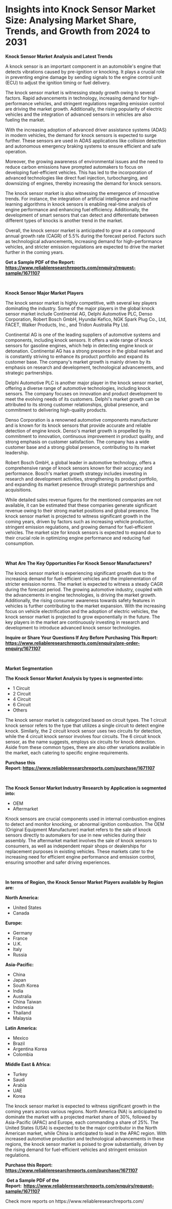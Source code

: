 <p><h1>Insights into Knock Sensor Market Size: Analysing Market Share, Trends, and Growth from 2024 to 2031</h1></p><p><strong>Knock Sensor Market Analysis and Latest Trends</strong></p>
<p><p>A knock sensor is an important component in an automobile's engine that detects vibrations caused by pre-ignition or knocking. It plays a crucial role in preventing engine damage by sending signals to the engine control unit (ECU) to adjust the ignition timing or fuel delivery.</p><p>The knock sensor market is witnessing steady growth owing to several factors. Rapid advancements in technology, increasing demand for high-performance vehicles, and stringent regulations regarding emission control are driving the market growth. Additionally, the rising popularity of electric vehicles and the integration of advanced sensors in vehicles are also fueling the market.</p><p>With the increasing adoption of advanced driver assistance systems (ADAS) in modern vehicles, the demand for knock sensors is expected to surge further. These sensors are used in ADAS applications like collision detection and autonomous emergency braking systems to ensure efficient and safe operation.</p><p>Moreover, the growing awareness of environmental issues and the need to reduce carbon emissions have prompted automakers to focus on developing fuel-efficient vehicles. This has led to the incorporation of advanced technologies like direct fuel injection, turbocharging, and downsizing of engines, thereby increasing the demand for knock sensors.</p><p>The knock sensor market is also witnessing the emergence of innovative trends. For instance, the integration of artificial intelligence and machine learning algorithms in knock sensors is enabling real-time analysis of engine performance and enhancing fuel efficiency. Additionally, the development of smart sensors that can detect and differentiate between different types of knocks is another trend in the market.</p><p>Overall, the knock sensor market is anticipated to grow at a compound annual growth rate (CAGR) of 5.5% during the forecast period. Factors such as technological advancements, increasing demand for high-performance vehicles, and stricter emission regulations are expected to drive the market further in the coming years.</p></p>
<p><strong>Get a Sample PDF of the Report:&nbsp; <a href="https://www.reliableresearchreports.com/enquiry/request-sample/1671107">https://www.reliableresearchreports.com/enquiry/request-sample/1671107</a></strong></p>
<p>&nbsp;</p>
<p><strong>Knock Sensor Major Market Players</strong></p>
<p><p>The knock sensor market is highly competitive, with several key players dominating the industry. Some of the major players in the global knock sensor market include Continental AG, Delphi Automotive PLC, Denso Corporation, Robert Bosch GmbH, Hyundai Kefico, NGK Spark Plug Co., Ltd, FACET, Walker Products, Inc., and Tridon Australia Pty Ltd.</p><p>Continental AG is one of the leading suppliers of automotive systems and components, including knock sensors. It offers a wide range of knock sensors for gasoline engines, which help in detecting engine knock or detonation. Continental AG has a strong presence in the global market and is constantly striving to enhance its product portfolio and expand its customer base. The company's market growth is mainly driven by its emphasis on research and development, technological advancements, and strategic partnerships.</p><p>Delphi Automotive PLC is another major player in the knock sensor market, offering a diverse range of automotive technologies, including knock sensors. The company focuses on innovation and product development to meet the evolving needs of its customers. Delphi's market growth can be attributed to its strong customer relationships, global presence, and commitment to delivering high-quality products.</p><p>Denso Corporation is a renowned automotive components manufacturer and is known for its knock sensors that provide accurate and reliable detection of engine knock. Denso's market growth is propelled by its commitment to innovation, continuous improvement in product quality, and strong emphasis on customer satisfaction. The company has a wide customer base and a strong global presence, contributing to its market leadership.</p><p>Robert Bosch GmbH, a global leader in automotive technology, offers a comprehensive range of knock sensors known for their accuracy and performance. Bosch's market growth strategy includes investing in research and development activities, strengthening its product portfolio, and expanding its market presence through strategic partnerships and acquisitions.</p><p>While detailed sales revenue figures for the mentioned companies are not available, it can be estimated that these companies generate significant revenue owing to their strong market positions and global presence. The knock sensor market is projected to witness significant growth in the coming years, driven by factors such as increasing vehicle production, stringent emission regulations, and growing demand for fuel-efficient vehicles. The market size for knock sensors is expected to expand due to their crucial role in optimizing engine performance and reducing fuel consumption.</p></p>
<p>&nbsp;</p>
<p><strong>What Are The Key Opportunities For Knock Sensor Manufacturers?</strong></p>
<p><p>The knock sensor market is experiencing significant growth due to the increasing demand for fuel-efficient vehicles and the implementation of stricter emission norms. The market is expected to witness a steady CAGR during the forecast period. The growing automotive industry, coupled with the advancements in engine technologies, is driving the market growth. Additionally, the rising consumer awareness towards safety features in vehicles is further contributing to the market expansion. With the increasing focus on vehicle electrification and the adoption of electric vehicles, the knock sensor market is projected to grow exponentially in the future. The key players in the market are continuously investing in research and development to introduce advanced knock sensor technologies.</p></p>
<p><strong>Inquire or Share Your Questions If Any Before Purchasing This Report: <a href="https://www.reliableresearchreports.com/enquiry/pre-order-enquiry/1671107">https://www.reliableresearchreports.com/enquiry/pre-order-enquiry/1671107</a></strong></p>
<p>&nbsp;</p>
<p><strong>Market Segmentation</strong></p>
<p><strong>The Knock Sensor Market Analysis by types is segmented into:</strong></p>
<p><ul><li>1 Circuit</li><li>2 Circuit</li><li>4 Circuit</li><li>6 Circuit</li><li>Others</li></ul></p>
<p><p>The knock sensor market is categorized based on circuit types. The 1 circuit knock sensor refers to the type that utilizes a single circuit to detect engine knock. Similarly, the 2 circuit knock sensor uses two circuits for detection, while the 4 circuit knock sensor involves four circuits. The 6 circuit knock sensor, as the name suggests, employs six circuits for knock detection. Aside from these common types, there are also other variations available in the market, each catering to specific engine requirements.</p></p>
<p><strong>Purchase this Report:&nbsp;<a href="https://www.reliableresearchreports.com/purchase/1671107">https://www.reliableresearchreports.com/purchase/1671107</a></strong></p>
<p>&nbsp;</p>
<p><strong>The Knock Sensor Market Industry Research by Application is segmented into:</strong></p>
<p><ul><li>OEM</li><li>Aftermarket</li></ul></p>
<p><p>Knock sensors are crucial components used in internal combustion engines to detect and monitor knocking, or abnormal ignition combustion. The OEM (Original Equipment Manufacturer) market refers to the sale of knock sensors directly to automakers for use in new vehicles during their assembly. The aftermarket market involves the sale of knock sensors to consumers, as well as independent repair shops or dealerships for replacement purposes in existing vehicles. These markets cater to the increasing need for efficient engine performance and emission control, ensuring smoother and safer driving experiences.</p></p>
<p>&nbsp;</p>
<p><strong>In terms of Region, the Knock Sensor Market Players available by Region are:</strong></p>
<p>
    <p> <strong> North America: </strong>
        <ul>
            <li>United States</li>
            <li>Canada</li>
        </ul>
        </p> 
    <p> <strong> Europe: </strong>
        <ul>
            <li>Germany</li>
            <li>France</li>
            <li>U.K.</li>
            <li>Italy</li>
            <li>Russia</li>
        </ul>
        </p> 
    <p> <strong> Asia-Pacific: </strong>
        <ul>
            <li>China</li>
            <li>Japan</li>
            <li>South Korea</li>
            <li>India</li>
            <li>Australia</li>
            <li>China Taiwan</li>
            <li>Indonesia</li>
            <li>Thailand</li>
            <li>Malaysia</li>
        </ul>
        </p> 
    <p> <strong> Latin America: </strong>
        <ul>
            <li>Mexico</li>
            <li>Brazil</li>
            <li>Argentina Korea</li>
            <li>Colombia</li>
        </ul>
        </p> 
    <p> <strong> Middle East & Africa: </strong>
        <ul>
            <li>Turkey</li>
            <li>Saudi</li>
            <li>Arabia</li>
            <li>UAE</li>
            <li>Korea</li>
        </ul>
    </p>
    </p>
<p><p>The knock sensor market is expected to witness significant growth in the coming years across various regions. North America (NA) is anticipated to dominate the market with a projected market share of 30%, followed by Asia-Pacific (APAC) and Europe, each commanding a share of 25%. The United States (USA) is expected to be the major contributor in the North American market, while China is anticipated to lead in the APAC region. With increased automotive production and technological advancements in these regions, the knock sensor market is poised to grow substantially, driven by the rising demand for fuel-efficient vehicles and stringent emission regulations.</p></p>
<p><strong>Purchase this Report: <a href="https://www.reliableresearchreports.com/purchase/1671107">https://www.reliableresearchreports.com/purchase/1671107</a></strong></p>
<p>&nbsp;<strong>Get a Sample PDF of the Report:&nbsp;&nbsp;<a href="https://www.reliableresearchreports.com/enquiry/request-sample/1671107">https://www.reliableresearchreports.com/enquiry/request-sample/1671107</a></strong></p>
<p><strong></strong></p>
<p>Check more reports on https://www.reliableresearchreports.com/</p>